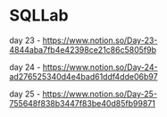 # SQLLab
 
day 23 - https://www.notion.so/Day-23-4844aba7fb4e42398ce21c86c5805f9b

day 24 - https://www.notion.so/Day-24-ad276525340d4e4bad61ddf4dde06b97

day 25 - https://www.notion.so/Day-25-755648f838b3447f83be40d85fb99871
